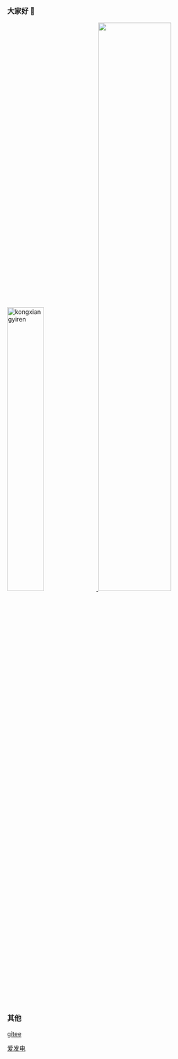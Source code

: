 ### 大家好 👋

<p>
<a href="https://github.com/kongxiangyiren" target="_blank">
<img src="https://github-readme-stats.vercel.app/api/top-langs/?username=kongxiangyiren&layout=compact" alt="kongxiangyiren" style="width:41%;" />
</a>
<a href="https://github.com/kongxiangyiren" target="_blank">
<img src="https://github-readme-stats.vercel.app/api?username=kongxiangyiren&show_icons=true&icon_color=0366d6&bg_color=ffffff&hide_title=true&include_all_commits=true&count_private=true" style="width:58%;" />
</a></p>

### 其他

[gitee](https://gitee.com/fei-yuhao)

[爱发电](https://afdian.net/a/kongxiang)
